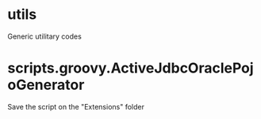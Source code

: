 # utils
Generic utilitary codes

# scripts.groovy.ActiveJdbcOraclePojoGenerator
Save the script on the "Extensions" folder
